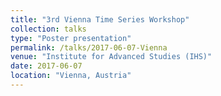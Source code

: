```yaml
---
title: "3rd Vienna Time Series Workshop"
collection: talks
type: "Poster presentation"
permalink: /talks/2017-06-07-Vienna
venue: "Institute for Advanced Studies (IHS)"
date: 2017-06-07
location: "Vienna, Austria"
---
```


